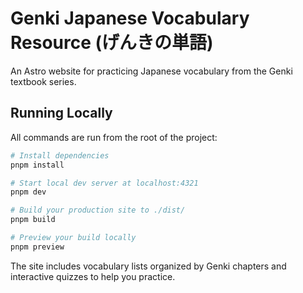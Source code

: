 # Genki Japanese Vocabulary Resource (げんきの単語)

An Astro website for practicing Japanese vocabulary from the Genki textbook series.

## Running Locally

All commands are run from the root of the project:

```sh
# Install dependencies
pnpm install

# Start local dev server at localhost:4321
pnpm dev

# Build your production site to ./dist/
pnpm build

# Preview your build locally
pnpm preview
```

The site includes vocabulary lists organized by Genki chapters and interactive quizzes to help you practice.
